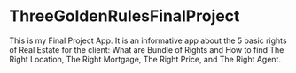 # ThreeGoldenRulesFinalProject
This is my Final Project App. It is an informative app about the 5 basic rights of Real Estate for the client: What are Bundle of Rights and How to find The Right Location, The Right Mortgage, The Right Price, and The Right Agent.
